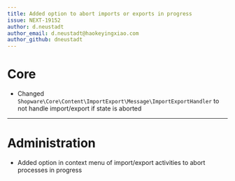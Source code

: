 ```yaml
---
title: Added option to abort imports or exports in progress
issue: NEXT-19152
author: d.neustadt
author_email: d.neustadt@haokeyingxiao.com 
author_github: dneustadt
---
```

# Core
* Changed `Shopware\Core\Content\ImportExport\Message\ImportExportHandler` to not handle import/export if state is aborted
___
# Administration
* Added option in context menu of import/export activities to abort processes in progress
